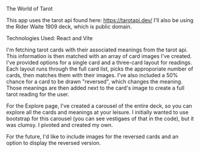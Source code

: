 The World of Tarot

This app uses the tarot api found here: https://tarotapi.dev/
I'll also be using the Rider Waite 1909 deck, which is public domain.


Technologies Used:
React and Vite

I'm fetching tarot cards with their associated meanings from the tarot api. This information is then matched with an array of card images I've created. I've provided options for a single card and a three-card layout for readings. Each layout runs through the full card list, picks the approporiate number of cards, then matches them with their images. I've also included a 50% chance for a card to be drawn "reversed", which changes the meaning. Those meanings are then added next to the card's image to create a full tarot reading for the user.

For the Explore page, I've created a carousel of the entire deck, so you can explore all the cards and meanings at your leisure. I initially wanted to use bootstrap for this carousel (you can see vestigaes of that in the code), but it was clumsy. I pivoted and created my own.

For the future, I'd like to include images for the reversed cards and an option to display the reversed version.

